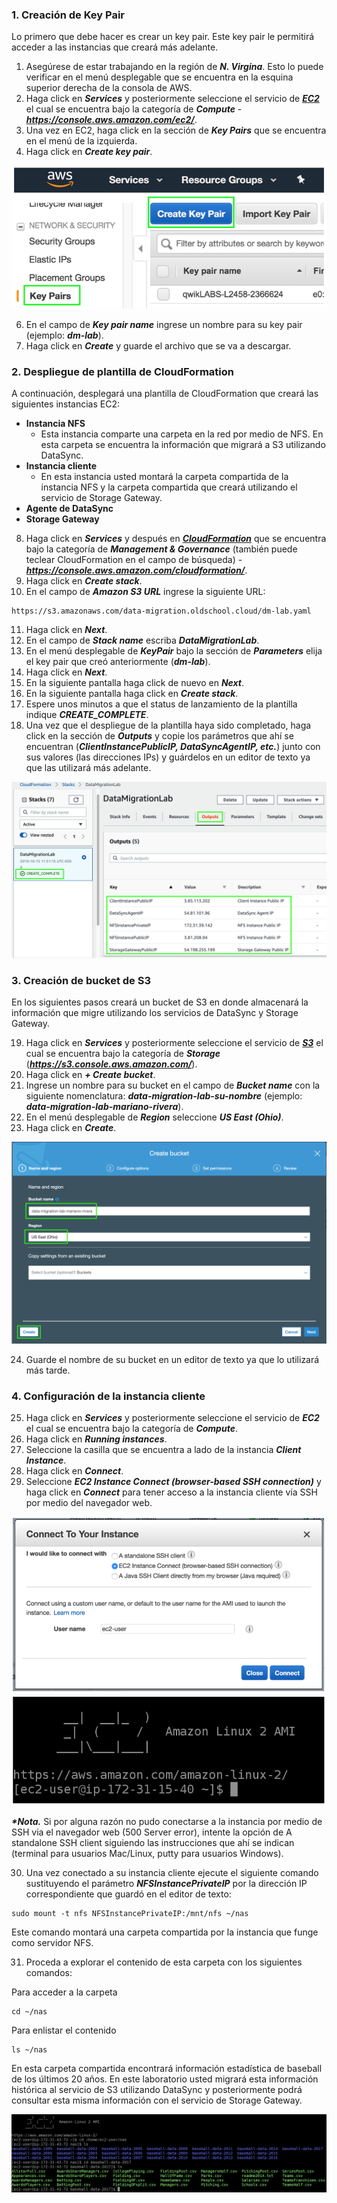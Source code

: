 ### 1. Creación de Key Pair

Lo primero que debe hacer es crear un key pair. Este key pair le permitirá acceder a las instancias que creará más adelante.

1. Asegúrese de estar trabajando en la región de **_N. Virgina_**. Esto lo puede verificar en el menú desplegable que se encuentra en la esquina superior derecha de la consola de AWS.
2. Haga click en **_Services_** y posteriormente seleccione el servicio de [**_EC2_**](https://console.aws.amazon.com/ec2/) el cual se encuentra bajo la categoría de **_Compute_** - **_https://console.aws.amazon.com/ec2/_**.
3. Una vez en EC2, haga click en la sección de **_Key Pairs_** que se encuentra en el menú de la izquierda.
5. Haga click en **_Create key pair_**.

![Create Key Pair](images/keypair.png)

6. En el campo de **_Key pair name_** ingrese un nombre para su key pair (ejemplo: **_dm-lab_**).
7. Haga click en **_Create_** y guarde el archivo que se va a descargar.


### 2. Despliegue de plantilla de CloudFormation

A continuación, desplegará una plantilla de CloudFormation que creará las siguientes instancias EC2:

- **Instancia NFS**
    - Esta instancia comparte una carpeta en la red por medio de NFS. En esta carpeta se encuentra la información que migrará a S3 utilizando DataSync.
- **Instancia cliente**
    - En esta instancia usted montará la carpeta compartida de la instancia NFS y la carpeta compartida que creará utilizando el servicio de Storage Gateway.
- **Agente de DataSync**
- **Storage Gateway**

8. Haga click en **_Services_** y después en [**_CloudFormation_**](https://console.aws.amazon.com/cloudformation/) que se encuentra bajo la categoría de **_Management & Governance_** (también puede teclear CloudFormation en el campo de búsqueda) - **_https://console.aws.amazon.com/cloudformation/_**.
9. Haga click en **_Create stack_**.
10.	En el campo de **_Amazon S3 URL_** ingrese la siguiente URL: 

```
https://s3.amazonaws.com/data-migration.oldschool.cloud/dm-lab.yaml
```

11.	Haga click en **_Next_**.
12.	En el campo de **_Stack name_** escriba **_DataMigrationLab_**.
13.	En el menú desplegable de **_KeyPair_** bajo la sección de **_Parameters_** elija el key pair que creó anteriormente (**_dm-lab_**).
14.	Haga click en **_Next_**.
14.	En la siguiente pantalla haga click de nuevo en **_Next_**.
16.	En la siguiente pantalla haga click en **_Create stack_**.
17.	Espere unos minutos a que el status de lanzamiento de la plantilla indique **_CREATE_COMPLETE_**.
18.	Una vez que el despliegue de la plantilla haya sido completado, haga click en la sección de **_Outputs_** y copie los parámetros que ahí se encuentran (**_ClientInstancePublicIP, DataSyncAgentIP, etc._**) junto con sus valores (las direcciones IPs) y guárdelos en un editor de texto ya que las utilizará más adelante.

![Outputs](images/outputs.png)


### 3. Creación de bucket de S3

En los siguientes pasos creará un bucket de S3 en donde almacenará la información que migre utilizando los servicios de DataSync y Storage Gateway.

19. Haga click en **_Services_** y posteriormente seleccione el servicio de [**_S3_**](https://s3.console.aws.amazon.com/) el cual se encuentra bajo la categoría de **_Storage_** (**_https://s3.console.aws.amazon.com/_**).
20. Haga click en **_+ Create bucket_**.
21. Ingrese un nombre para su bucket en el campo de **_Bucket name_** con la siguiente nomenclatura: 
**_data-migration-lab-su-nombre_** (ejemplo: **_data-migration-lab-mariano-rivera_**).
22. En el menú desplegable de **_Region_** seleccione **_US East (Ohio)_**.
23. Haga click en **_Create_**.

![Create bucket](images/createbucket.png)

24. Guarde el nombre de su bucket en un editor de texto ya que lo utilizará más tarde.


### 4. Configuración de la instancia cliente

25. Haga click en **_Services_** y posteriormente seleccione el servicio de **_EC2_** el cual se encuentra bajo la categoría de **_Compute_**.
26. Haga click en **_Running instances_**.
27. Seleccione la casilla que se encuentra a lado de la instancia **_Client Instance_**.
28. Haga click en **_Connect_**.
29. Seleccione **_EC2 Instance Connect (browser-based SSH connection)_** y haga click en **_Connect_** para tener acceso a la instancia cliente vía SSH por medio del navegador web.

![Connect to Linux Server](images/connect.png)
![EC2 CLI](images/ec2cli.png)

**_*Nota._** Si por alguna razón no pudo conectarse a la instancia por medio de SSH via el navegador web (500 Server error), intente la opción de A standalone SSH client siguiendo las instrucciones que ahí se indican (terminal para usuarios Mac/Linux, putty para usuarios Windows).

30. Una vez conectado a su instancia cliente ejecute el siguiente comando sustituyendo el parámetro **_NFSInstancePrivateIP_** por la dirección IP correspondiente que guardó en el editor de texto:

```
sudo mount -t nfs NFSInstancePrivateIP:/mnt/nfs ~/nas
```

Este comando montará una carpeta compartida por la instancia que funge como servidor NFS.

31. Proceda a explorar el contenido de esta carpeta con los siguientes comandos:

Para acceder a la carpeta
```
cd ~/nas
```

Para enlistar el contenido
```
ls ~/nas
```

En esta carpeta compartida encontrará información estadística de baseball de los últimos 20 años. En este laboratorio usted migrará esta información histórica al servicio de S3 utilizando DataSync y posteriormente podrá consultar esta misma información con el servicio de Storage Gateway.

![EC2 CLI](images/explorenfs.png)